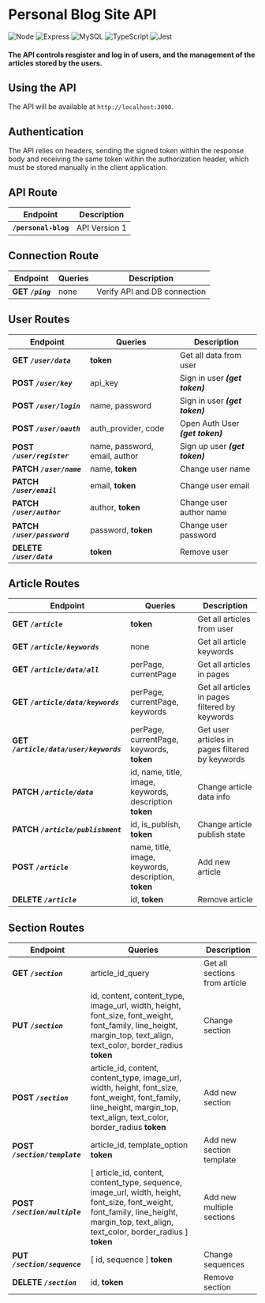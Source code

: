# Personal Blog Site API
![Node](https://img.shields.io/badge/Node.js-43853D?style=for-the-badge&logo=node.js&logoColor=white) ![Express](https://img.shields.io/badge/Express.js-404D59?style=for-the-badge) ![MySQL](https://img.shields.io/badge/MySQL-005C84?style=for-the-badge&logo=mysql&logoColor=white) ![TypeScript](https://img.shields.io/badge/TypeScript-007ACC?style=for-the-badge&logo=typescript&logoColor=white) ![Jest](https://img.shields.io/badge/Jest-323330?style=for-the-badge&logo=Jest&logoColor=white) 

#### **The API controls resgister and log in of users, and the management of the articles stored by the users.**

## Using the API

The API will be available at `http://localhost:3000`.

## Authentication

The API relies on headers, sending the signed token within the response body and receiving the same token within the authorization header, which must be stored manually in the client application.

## API Route

| Endpoint  | Description | 
| ------ | ------ |
| **`/personal-blog`** | API Version 1 |

## Connection Route

| Endpoint | Queries | Description | 
| ------ | ------ | ------ |
| **GET ***`/ping`***** | none | Verify API and DB connection |

## User Routes

| Endpoint | Queries | Description | 
| ------ | ------ | ------ |
| **GET ***`/user/data`***** | **token** | Get all data from user |
| **POST ***`/user/key`***** | api_key | Sign in user ***(get token)*** |
| **POST ***`/user/login`***** | name, password | Sign in user ***(get token)*** |
| **POST ***`/user/oauth`***** | auth_provider, code | Open Auth User ***(get token)*** |
| **POST ***`/user/register`***** | name, password, email, author | Sign up user  ***(get token)***  |
| **PATCH ***`/user/name`***** | name, **token** | Change user name |
| **PATCH ***`/user/email`***** | email, **token** | Change user email |
| **PATCH ***`/user/author`***** | author, **token** | Change user author name |
| **PATCH ***`/user/password`***** | password, **token** | Change user password |
| **DELETE ***`/user/data`***** | **token** | Remove user |

## Article Routes

| Endpoint | Queries | Description | 
| ------ | ------ | ------ |
| **GET ***`/article`***** | **token** | Get all articles from user |
| **GET ***`/article/keywords`***** | none | Get all article keywords |
| **GET ***`/article/data/all`***** | perPage, currentPage | Get all articles in pages |
| **GET ***`/article/data/keywords`***** | perPage, currentPage, keywords | Get all articles in pages filtered by keywords |
| **GET ***`/article/data/user/keywords`***** | perPage, currentPage, keywords, **token** | Get user articles in pages filtered by keywords |
| **PATCH ***`/article/data`***** | id, name, title, image, keywords, description **token** | Change article data info |
| **PATCH ***`/article/publishment`***** | id, is_publish, **token** | Change article publish state |
| **POST ***`/article`***** | name, title, image, keywords, description, **token** |  Add new article |
| **DELETE ***`/article`***** | id, **token** |  Remove article |

## Section Routes

| Endpoint | Queries | Description | 
| ------ | ------ | ------ |
| **GET ***`/section`***** | article_id_query | Get all sections from article |
| **PUT ***`/section`***** | id, content, content_type, image_url, width, height, font_size, font_weight, font_family, line_height, margin_top, text_align, text_color, border_radius **token** | Change section |
| **POST ***`/section`***** | article_id, content, content_type, image_url, width, height, font_size, font_weight, font_family, line_height, margin_top, text_align, text_color, border_radius **token** | Add new section |
| **POST ***`/section/template`***** | article_id, template_option **token** | Add new section template |
| **POST ***`/section/multiple`***** | [ article_id, content, content_type, sequence, image_url, width, height, font_size, font_weight, font_family, line_height, margin_top, text_align, text_color, border_radius ] **token** | Add new multiple sections |
| **PUT ***`/section/sequence`***** | [ id, sequence ] **token** | Change sequences |
| **DELETE ***`/section`***** | id, **token** | Remove section |

